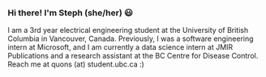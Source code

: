 ### Hi there! I'm Steph (she/her) 😃 

I am a 3rd year electrical engineering student at the University of British Columbia in Vancouver, Canada. Previously, I was a software engineering intern at Microsoft, and I am currently a data science intern at JMIR Publications and a research assistant at the BC Centre for Disease Control. Reach me at quons (at) student.ubc.ca :) 

<!--
**StephanieQuon/StephanieQuon** is a ✨ _special_ ✨ repository because its `README.md` (this file) appears on your GitHub profile.

Here are some ideas to get you started:

- 🔭 I’m currently working on ...
- 🌱 I’m currently learning ...
- 👯 I’m looking to collaborate on ...
- 🤔 I’m looking for help with ...
- 💬 Ask me about ...
- 📫 How to reach me: ...
- 😄 Pronouns: ...
- ⚡ Fun fact: ... 
-->

